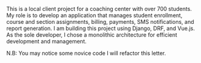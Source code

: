 This is a local client project for a coaching center with over 700 students. My role is to develop an application that manages student enrollment, course and section assignments, billing, payments, SMS notifications, and report generation. I am building this project using Django, DRF, and Vue.js. As the sole developer, I chose a monolithic architecture for efficient development and management.

N.B: You may notice some novice code I will refactor this letter.
